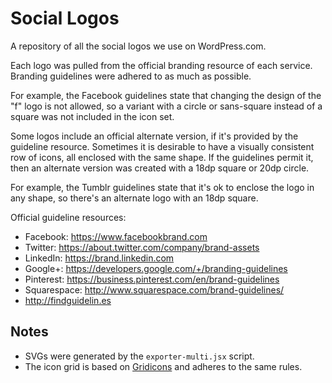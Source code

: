 # Social Logos
A repository of all the social logos we use on WordPress.com.

Each logo was pulled from the official branding resource of each service. Branding guidelines were adhered to as much as possible. 

For example, the Facebook guidelines state that changing the design of the "f" logo is not allowed, so a variant with a circle or sans-square instead of a square was not included in the icon set.

Some logos include an official alternate version, if it's provided by the guideline resource. Sometimes it is desirable to have a visually consistent row of icons, all enclosed with the same shape. If the guidelines permit it, then an alternate version was created with a 18dp square or 20dp circle.

For example, the Tumblr guidelines state that it's ok to enclose the logo in any shape, so there's an alternate logo with an 18dp square.

Official guideline resources:

- Facebook: https://www.facebookbrand.com
- Twitter: https://about.twitter.com/company/brand-assets
- LinkedIn: https://brand.linkedin.com
- Google+: https://developers.google.com/+/branding-guidelines
- Pinterest: https://business.pinterest.com/en/brand-guidelines
- Squarespace: http://www.squarespace.com/brand-guidelines/
- http://findguidelin.es

## Notes
- SVGs were generated by the `exporter-multi.jsx` script.
- The icon grid is based on [Gridicons](https://github.com/Automattic/gridicons) and adheres to the same rules.
